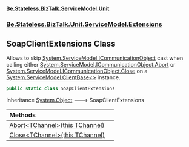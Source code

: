#### [Be.Stateless.BizTalk.ServiceModel.Unit](README.md 'README')
### [Be.Stateless.BizTalk.Unit.ServiceModel.Extensions](Be.Stateless.BizTalk.Unit.ServiceModel.Extensions.md 'Be.Stateless.BizTalk.Unit.ServiceModel.Extensions')

## SoapClientExtensions Class

Allows to skip [System.ServiceModel.ICommunicationObject](https://docs.microsoft.com/en-us/dotnet/api/System.ServiceModel.ICommunicationObject 'System.ServiceModel.ICommunicationObject') cast when calling either [System.ServiceModel.ICommunicationObject.Abort](https://docs.microsoft.com/en-us/dotnet/api/System.ServiceModel.ICommunicationObject.Abort 'System.ServiceModel.ICommunicationObject.Abort')
or [System.ServiceModel.ICommunicationObject.Close](https://docs.microsoft.com/en-us/dotnet/api/System.ServiceModel.ICommunicationObject.Close 'System.ServiceModel.ICommunicationObject.Close') on a [System.ServiceModel.ClientBase&lt;&gt;](https://docs.microsoft.com/en-us/dotnet/api/System.ServiceModel.ClientBase-1 'System.ServiceModel.ClientBase`1') instance.

```csharp
public static class SoapClientExtensions
```

Inheritance [System.Object](https://docs.microsoft.com/en-us/dotnet/api/System.Object 'System.Object') &#129106; SoapClientExtensions

| Methods | |
| :--- | :--- |
| [Abort&lt;TChannel&gt;(this TChannel)](SoapClientExtensions.Abort_TChannel_(thisTChannel).md 'Be.Stateless.BizTalk.Unit.ServiceModel.Extensions.SoapClientExtensions.Abort<TChannel>(this TChannel)') | |
| [Close&lt;TChannel&gt;(this TChannel)](SoapClientExtensions.Close_TChannel_(thisTChannel).md 'Be.Stateless.BizTalk.Unit.ServiceModel.Extensions.SoapClientExtensions.Close<TChannel>(this TChannel)') | |
